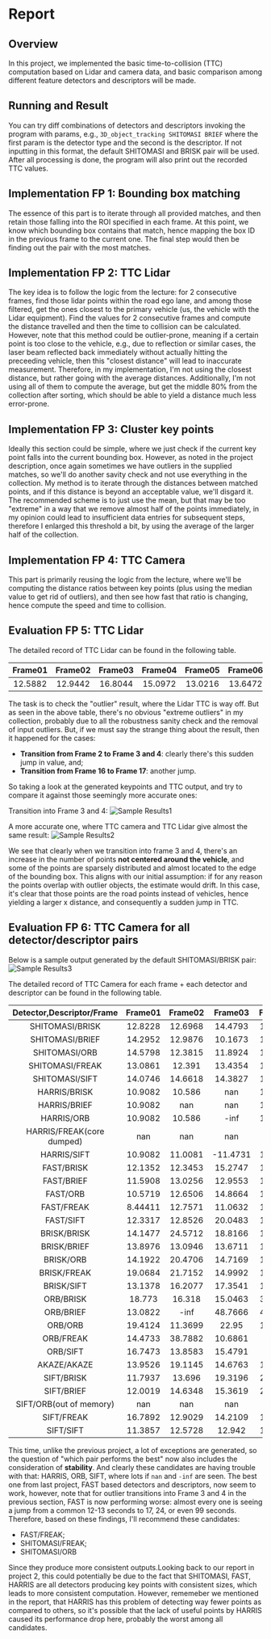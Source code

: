 # Report

## Overview
In this project, we implemented the basic time-to-collision (TTC) computation based on Lidar and camera data, and basic comparison among different feature detectors and descriptors will be made.

## Running and Result
You can try diff combinations of detectors and descriptors invoking the program with params, e.g., `3D_object_tracking SHITOMASI BRIEF` where the first param is the detector type and the second is the descriptor. If not inputting in this format, the default SHITOMASI and BRISK pair will be used. After all processing is done, the program will also print out the recorded TTC values.

## Implementation FP 1: Bounding box matching
The essence of this part is to iterate through all provided matches, and then retain those falling into the ROI specified in each frame. At this point, we know which bounding box contains that match, hence mapping the box ID in the previous frame to the current one. The final step would then be finding out the pair with the most matches.

## Implementation FP 2: TTC Lidar
The key idea is to follow the logic from the lecture: for 2 consecutive frames, find those lidar points within the road ego lane, and among those filtered, get the ones closest to the primary vehicle (us, the vehicle with the Lidar equipment). Find the values for 2 consecutive frames and compute the distance travelled and then the time to collision can be calculated. However, note that this method could be outlier-prone, meaning if a certain point is too close to the vehicle, e.g., due to reflection or similar cases, the laser beam reflected back immediately without actually hitting the preceeding vehicle, then this "closest distance" will lead to inaccurate measurement. Therefore, in my implementation, I'm not using the closest distance, but rather going with the average distances. Additionally, I'm not using all of them to compute the average, but get the middle 80% from the collection after sorting, which should be able to yield a distance much less error-prone.

## Implementation FP 3: Cluster key points
Ideally this section could be simple, where we just check if the current key point falls into the current bounding box. However, as noted in the project description, once again sometimes we have outliers in the supplied matches, so we'll do another savity check and not use everything in the collection. My method is to iterate through the distances between matched points, and if this distance is beyond an acceptable value, we'll disgard it. The recommended scheme is to just use the mean, but that may be too "extreme" in a way that we remove almost half of the points immediately, in my opinion could lead to insufficient data entries for subsequent steps, therefore I enlarged this threshold a bit, by using the average of the larger half of the collection.

## Implementation FP 4: TTC Camera
This part is primarily reusing the logic from the lecture, where we'll be computing the distance ratios between key points (plus using the median value to get rid of outliers), and then see how fast that ratio is changing, hence compute the speed and time to collision.

## Evaluation FP 5: TTC Lidar
The detailed record of TTC Lidar can be found in the following table.

| Frame01 | Frame02 | Frame03 | Frame04 | Frame05 | Frame06 | Frame07 | Frame08 | Frame09 | Frame10 | Frame11 | Frame12 | Frame13 | Frame14 | Frame15 | Frame16 | Frame17 | Frame18 |
|:-------:|:-------:|:-------:|:-------:|:-------:|:-------:|:-------:|:-------:|:-------:|:-------:|:-------:|:-------:|:-------:|:-------:|:-------:|:-------:|:-------:|:-------:|
| 12.5882 | 12.9442 | 16.8044 | 15.0972 | 13.0216 | 13.6472 | 12.6392 | 12.9987 | 12.6527 | 12.1577 | 11.9342 | 10.1686 | 9.26743 | 9.40004 | 8.33918 | 9.04292 | 11.338  | 8.17805 |

The task is to check the "outlier" result, where the Lidar TTC is way off. But as seen in the above table, there's no obvious "extreme outliers" in my collection, probably due to all the robustness sanity check and the removal of input outliers. But, if we must say the strange thing about the result, then it happened for the cases:
* __Transition from Frame 2 to Frame 3 and 4__: clearly there's this sudden jump in value, and;
* __Transition from Frame 16 to Frame 17__: another jump.

So taking a look at the generated keypoints and TTC output, and try to compare it against those seemingly more accurate ones: 

Transition into Frame 3 and 4:
![Sample Results1](birdview_into_3.png)

A more accurate one, where TTC camera and TTC Lidar give almost the same result:
![Sample Results2](birdview_more_accurate.png)

We see that clearly when we transition into frame 3 and 4, there's an increase in the number of points __not centered around the vehicle__, and some of the points are sparsely distributed and almost located to the edge of the bounding box. This aligns with our initial assumption: if for any reason the points overlap with outlier objects, the estimate would drift. In this case, it's clear that those points are the road points instead of vehicles, hence yielding a larger x distance, and consequently a sudden jump in TTC.

## Evaluation FP 6: TTC Camera for all detector/descriptor pairs
Below is a sample output generated by the default SHITOMASI/BRISK pair:
![Sample Results3](TTCOutput_more_accurate.png)

The detailed record of TTC Camera for each frame + each detector and descriptor can be found in the following table. 

|Detector,Descriptor/Frame| Frame01 | Frame02 | Frame03 | Frame04 | Frame05 | Frame06 | Frame07 | Frame08 | Frame09 | Frame10 | Frame11 | Frame12 | Frame13 | Frame14 | Frame15 | Frame16 | Frame17 | Frame18 |
|:----------------------: |:-------:|:-------:|:-------:|:-------:|:-------:|:-------:|:-------:|:-------:|:-------:|:-------:|:-------:|:-------:|:-------:|:-------:|:-------:|:-------:|:-------:|:-------:|
|    SHITOMASI/BRISK      | 12.8228 | 12.6968 | 14.4793 | 12.7779 | 12.5109 | 14.0207 | 12.7924 | 14.2932 | 12.5494 | 13.3275 | 12.0367 | 12.9124 | 13.0323 | 12.6532 | 11.8987 | 10.6857 | 11.3134 | 11.4955 |
|     SHITOMASI/BRIEF     | 14.2952 | 12.9876 | 10.1673 | 11.5009 | 13.2483 | 13.7648 | 13.4924 | 12.5881 | 12.2953 | 13.4042 | 11.4293 | 12.1312 | 12.9306 | 13.4865 | 11.9757 | 12.1502 | 13.1184 | 8.38114 |
|      SHITOMASI/ORB      | 14.5798 | 12.3815 | 11.8924 | 12.5963 | 13.0276 | 13.4761 | 12.5645 | 14.2388 | 10.6746 | 13.3212 | 11.4293 | 12.1102 |  12.611 | 11.545  | 9.06495 | 11.7852 | 12.2595 | 11.3382 |
|      SHITOMASI/FREAK    | 13.0861 |  12.391 | 13.4354 | 11.6234 | 12.5462 | 13.4761 | 12.5185 | 10.8914 | 11.9559 |  12.902 | 11.1899 | 15.2554 | 12.5287 | 11.9191 | 11.1548 | 8.38985 | 11.8304 | 10.7105 |
|      SHITOMASI/SIFT     | 14.0746 | 14.6618 | 14.3827 | 13.0192 | 13.3479 | 14.1323 | 13.935  | 14.5085 | 12.2319 | 13.3599 | 12.3562 | 11.6524 | 12.8498 | 12.7102 | 12.3541 | 13.1068 | 13.1247 | 12.0881 |
|       HARRIS/BRISK      | 10.9082 | 10.586 | nan | 10.9782 | -inf | nan | 12.2792 | -inf | nan | -inf | -inf | 12.245 | 13.456 | nan | -inf | 6.33866 | nan | -inf |
|       HARRIS/BRIEF      | 10.9082 | nan | nan | 10.9782 | 35.3833 | 13.5907 | 12.2792 | 17.6204 | 3.30058 | -inf | 11.8135 | nan | -inf | 5.6061 | -inf | 8.86241 | 12.5848 | -inf |
|        HARRIS/ORB       | 10.9082 | 10.586 | -inf | 10.9782 | 35.3833 | nan | 13.6036 | -inf | nan | nan | 11.2142 | 11.9536 | 13.4327 | nan | -inf | 6.60338 | nan | -inf |
|HARRIS/FREAK(core dumped)|   nan   | nan | nan | nan | nan | nan | nan | nan | nan | nan | nan | nan | nan | nan | nan | nan | nan | nan |
|        HARRIS/SIFT      | 10.9082 | 11.0081 | -11.4731 | 10.9782 | 35.3833 | 15.2483 | 13.1905 | 17.6204 | nan | 10.2931 | 11.7414 | 12.245 | 568.322 | 5.6061 | -13.6263 | 7.03775 | 12.5848 | -inf |
|        FAST/BRISK       | 12.1352 | 12.3453 | 15.2747 | 12.8853 | 99.5628 | 13.5604 | 12.1368 | 11.5105 | 12.0205 | 13.6097 | 12.3427 | 12.2816 | 12.7784 | 12.0961 | 13.0655 | 13.9142 | 10.5959 | 12.3793 |
|        FAST/BRIEF       | 11.5908 | 13.0256 | 12.9553 | 13.2215 | 24.8751 | 13.2534 | 11.6839 | 11.0579 | 11.8969 | 13.3448 | 13.3932 | 10.8622 | 12.8743 | 12.5199 | 12.1879 | 11.9434 | 7.77786 | 11.6071 |
|         FAST/ORB        | 10.5719 | 12.6506 | 14.8664 | 13.6805 | 17.6913 | 12.6793 | 11.4488 | 11.9236 | 11.7236 | 13.8064 | 13.2738 | 13.3932 | 12.4567 | 11.5952 | 12.4947 | 12.2753 | 10.8571 | 11.3337 |
|         FAST/FREAK      | 8.44411 | 12.7571 | 11.0632 | 12.9486 | 13.0459 | 11.9483 | 11.8818 | 11.7849 | 12.0205 | 13.8308 | 12.5561 | 12.3725 | 12.5127 | 11.8881 | 10.1798 | 11.9692 | 11.8476 | 12.6702 |
|         FAST/SIFT       | 12.3317 | 12.8526 | 20.0483 | 15.4897 |   -inf  | 13.9137 | 12.2781 | 12.5624 | 13.3673 | 14.0112 | 15.8801 | 12.7731 | 12.9215 |  12.879 | 12.6071 | 12.9069 | 10.5264 | 12.6506 |
|       BRISK/BRISK       | 14.1477 | 24.5712 | 18.8166 | 17.2082 | 26.3805 | 14.6337 | 15.5437 | 22.9223 | 21.0653 | 14.3012 | 11.9485 | 15.0426 | 14.9882 | 14.1159 | 16.7513 | 11.0861 | 12.0011 | 15.9376 |
|       BRISK/BRIEF       | 13.8976 | 13.0946 | 13.6711 | 15.6261 | 13.5831 | 18.1473 | 13.4611 | 16.8297 | 15.2453 | 13.0925 | 12.2422 |  12.957 |  13.148 | 10.6682 | 11.8821 | 12.1509 | 9.04962 | 10.7774 |
|        BRISK/ORB        | 14.1922 | 20.4706 | 14.7169 | 15.5328 | 20.9575 |  28.651 | 15.6848 | 13.7829 | 14.3993 | 12.0746 | 12.015  | 15.3717 |  11.18  | 11.1358 | 12.0532 | 12.1448 | 8.66377 | 11.455  |
|        BRISK/FREAK      | 19.0684 | 21.7152 | 14.9992 | 16.1849 | 31.8945 | 14.8626 | 17.2715 | 16.2216 | 17.3305 | 12.2923 | 13.0359 |  12.402 | 11.8439 | 11.2707 | 14.6161 | 9.89414 |  11.129 | 10.2741 |
|        BRISK/SIFT       | 13.1378 | 16.2077 | 17.3541 | 13.5364 | 32.3682 | 16.0962 | 13.7289 | 16.4396 | 17.7328 | 15.2853 | 13.4007 |  11.346 | 14.0086 | 10.9752 | 14.1552 | 10.7937 | 10.5311 | 12.0657 |
|         ORB/BRISK       | 18.773 | 16.318 | 15.0463 | 32.9777 | 94.009 | 19.9415 | 12.9706 | 10.911 | -inf | -inf | 7.29473 | -inf | 22.4629 | 35.3185 | 13.594 | 26.3083 | 22.0602 | 28.0396 |
|         ORB/BRIEF       | 13.0822 | -inf | 48.7666 | 46.9127 | 19.7893 | 11.5198 | -inf | -inf | -inf | 37.8466 | 24.9891 | 16.9677 | -inf | -inf | 164.864 | 13.0005 | 16.8713 | 25.8155 |
|         ORB/ORB         | 19.4124 | 11.3699 | 22.95 | 197.151 | 28.7796 | -inf | 19.9077 | -inf | -inf | -inf | 9.74456 | -inf | -inf | 38.7938 | 30.6161 | 26.3083 | 8.84033 | 82.4247 |
|         ORB/FREAK       | 14.4733 | 38.7882 | 10.6861 | 11.325 | -inf | 12.8725 | -inf | 8.95665 | 30.2417 | -inf | 8.76336 | 9.5384 | 7.03048 | 38.4661 | -inf | 7.76548 | 9.93894 | 7.62862 |
|         ORB/SIFT        | 16.7473 | 13.8583 | 15.4791 | -inf | 502.13 | 17.9796 | 127.591 | 10.7453 | 21.2278 | 25.1619 | 8.32267 | -inf | 9.47706 | 13.7643 | 33.3507 | 9.80584 | 18.702 | 14.2111 |
|       AKAZE/AKAZE       | 13.9526 | 19.1145 | 14.6763 | 14.0162 | 15.1593 | 17.9757 | 15.1771 | 14.1023 | 13.7975 | 15.6412 | 12.2031 | 11.4888 | 10.837 | 13.8534 | 12.7913 | 12.162 | 10.5705 | 9.00451 |
|        SIFT/BRISK       | 11.7937 | 13.696 | 19.3196 | 28.5109 | 19.8395 | 10.7762 | 20.4197 | 16.1715 | 13.647 | 16.7555 | 12.9654 | 10.3343 | 12.4611 | 9.15168 | 9.88476 | 10.5549 | 11.2425 | 9.36821 |
|        SIFT/BRIEF       | 12.0019 | 14.6348 | 15.3619 | 21.9072 | 15.0725 | 15.511 | 14.9089 | 15.8058 | 12.1096 | 11.2531 | 11.9296 | 11.433 | 9.27531 | 13.111 | 9.28974 | 9.47477 | 10.5519 | 12.861 |
| SIFT/ORB(out of memory) |   nan   | nan | nan | nan | nan | nan | nan | nan | nan | nan | nan | nan | nan | nan | nan | nan | nan | nan |
|        SIFT/FREAK       | 16.7892 | 12.9029 | 14.2109 | 18.4778 | 15.734 | 16.3638 | 15.4365 | 15.5756 | 14.6324 | 11.3657 | 15.1268 | 14.1411 | 11.8674 | 14.4245 | 9.43476 | 9.70694 | 9.36457 | 9.54427 |
|        SIFT/SIFT        | 11.3857 | 12.5728 | 12.942 | 18.8185 | 12.4788 | 11.0585 | 13.5735 | 14.6941 | 13.3986 | 12 | 11.2887 | 11.0196 | 11.9454 | 10.5761 | 9.77498 | 9.05262 | 8.69158 | 9.23255 |

This time, unlike the previous project, a lot of exceptions are generated, so the question of "which pair performs the best" now also includes the consideration of __stability__. And clearly these candidates are having trouble with that: HARRIS, ORB, SIFT, where lots if `nan` and `-inf` are seen. The best one from last project, FAST based detectors and descriptors, now seem to work, however, note that for outlier transitions into Frame 3 and 4 in the previous section, FAST is now performing worse: almost every one is seeing a jump from a common 12-13 seconds to 17, 24, or even 99 seconds. Therefore, based on these findings, I'll recommend these candidates:
* FAST/FREAK;
* SHITOMASI/FREAK;
* SHITOMASI/ORB

Since they produce more consistent outputs.Looking back to our report in project 2, this could potentially be due to the fact that SHITOMASI, FAST, HARRIS are all detectors producing key points with consistent sizes, which leads to more consistent computation. However, rememeber we mentioned in the report, that HARRIS has this problem of detecting way fewer points as compared to others, so it's possible that the lack of useful points by HARRIS caused its performance drop here, probably the worst among all candidates.